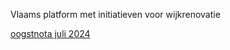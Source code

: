 Vlaams platform met initiatieven voor wijkrenovatie 

[oogstnota juli 2024](best/100%20wijken%20platform%20aanbevelingen.pdf)

